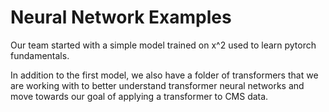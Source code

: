 # Neural Network Examples

Our team started with a simple model trained on x^2 used to learn pytorch fundamentals.

In addition to the first model, we also have a folder of transformers that we are working with to better understand transformer neural networks and move towards our goal of applying a transformer to CMS data. 
